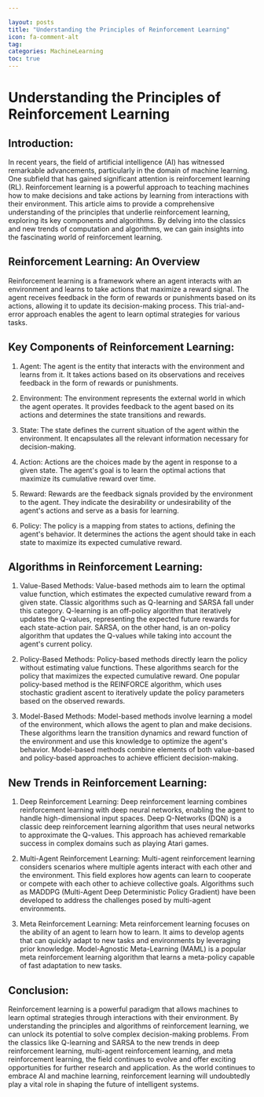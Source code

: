```yaml
---

layout: posts
title: "Understanding the Principles of Reinforcement Learning"
icon: fa-comment-alt
tag:      
categories: MachineLearning
toc: true
---
```




# Understanding the Principles of Reinforcement Learning

## Introduction:

In recent years, the field of artificial intelligence (AI) has witnessed remarkable advancements, particularly in the domain of machine learning. One subfield that has gained significant attention is reinforcement learning (RL). Reinforcement learning is a powerful approach to teaching machines how to make decisions and take actions by learning from interactions with their environment. This article aims to provide a comprehensive understanding of the principles that underlie reinforcement learning, exploring its key components and algorithms. By delving into the classics and new trends of computation and algorithms, we can gain insights into the fascinating world of reinforcement learning.

## Reinforcement Learning: An Overview

Reinforcement learning is a framework where an agent interacts with an environment and learns to take actions that maximize a reward signal. The agent receives feedback in the form of rewards or punishments based on its actions, allowing it to update its decision-making process. This trial-and-error approach enables the agent to learn optimal strategies for various tasks.

## Key Components of Reinforcement Learning:

1. Agent: The agent is the entity that interacts with the environment and learns from it. It takes actions based on its observations and receives feedback in the form of rewards or punishments.

2. Environment: The environment represents the external world in which the agent operates. It provides feedback to the agent based on its actions and determines the state transitions and rewards.

3. State: The state defines the current situation of the agent within the environment. It encapsulates all the relevant information necessary for decision-making.

4. Action: Actions are the choices made by the agent in response to a given state. The agent's goal is to learn the optimal actions that maximize its cumulative reward over time.

5. Reward: Rewards are the feedback signals provided by the environment to the agent. They indicate the desirability or undesirability of the agent's actions and serve as a basis for learning.

6. Policy: The policy is a mapping from states to actions, defining the agent's behavior. It determines the actions the agent should take in each state to maximize its expected cumulative reward.

## Algorithms in Reinforcement Learning:

1. Value-Based Methods: Value-based methods aim to learn the optimal value function, which estimates the expected cumulative reward from a given state. Classic algorithms such as Q-learning and SARSA fall under this category. Q-learning is an off-policy algorithm that iteratively updates the Q-values, representing the expected future rewards for each state-action pair. SARSA, on the other hand, is an on-policy algorithm that updates the Q-values while taking into account the agent's current policy.

2. Policy-Based Methods: Policy-based methods directly learn the policy without estimating value functions. These algorithms search for the policy that maximizes the expected cumulative reward. One popular policy-based method is the REINFORCE algorithm, which uses stochastic gradient ascent to iteratively update the policy parameters based on the observed rewards.

3. Model-Based Methods: Model-based methods involve learning a model of the environment, which allows the agent to plan and make decisions. These algorithms learn the transition dynamics and reward function of the environment and use this knowledge to optimize the agent's behavior. Model-based methods combine elements of both value-based and policy-based approaches to achieve efficient decision-making.

## New Trends in Reinforcement Learning:

1. Deep Reinforcement Learning: Deep reinforcement learning combines reinforcement learning with deep neural networks, enabling the agent to handle high-dimensional input spaces. Deep Q-Networks (DQN) is a classic deep reinforcement learning algorithm that uses neural networks to approximate the Q-values. This approach has achieved remarkable success in complex domains such as playing Atari games.

2. Multi-Agent Reinforcement Learning: Multi-agent reinforcement learning considers scenarios where multiple agents interact with each other and the environment. This field explores how agents can learn to cooperate or compete with each other to achieve collective goals. Algorithms such as MADDPG (Multi-Agent Deep Deterministic Policy Gradient) have been developed to address the challenges posed by multi-agent environments.

3. Meta Reinforcement Learning: Meta reinforcement learning focuses on the ability of an agent to learn how to learn. It aims to develop agents that can quickly adapt to new tasks and environments by leveraging prior knowledge. Model-Agnostic Meta-Learning (MAML) is a popular meta reinforcement learning algorithm that learns a meta-policy capable of fast adaptation to new tasks.

## Conclusion:

Reinforcement learning is a powerful paradigm that allows machines to learn optimal strategies through interactions with their environment. By understanding the principles and algorithms of reinforcement learning, we can unlock its potential to solve complex decision-making problems. From the classics like Q-learning and SARSA to the new trends in deep reinforcement learning, multi-agent reinforcement learning, and meta reinforcement learning, the field continues to evolve and offer exciting opportunities for further research and application. As the world continues to embrace AI and machine learning, reinforcement learning will undoubtedly play a vital role in shaping the future of intelligent systems.